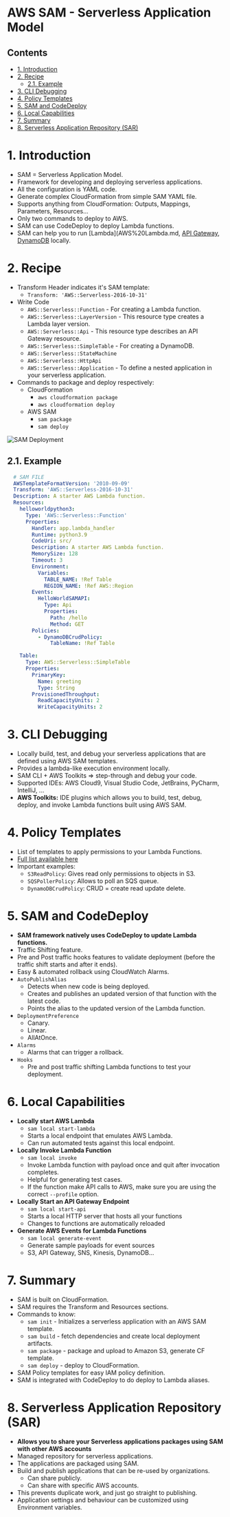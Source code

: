 # AWS SAM - Serverless Application Model <!-- omit in toc -->

## Contents <!-- omit in toc -->

- [1. Introduction](#1-introduction)
- [2. Recipe](#2-recipe)
  - [2.1. Example](#21-example)
- [3. CLI Debugging](#3-cli-debugging)
- [4. Policy Templates](#4-policy-templates)
- [5. SAM and CodeDeploy](#5-sam-and-codedeploy)
- [6. Local Capabilities](#6-local-capabilities)
- [7. Summary](#7-summary)
- [8. Serverless Application Repository (SAR)](#8-serverless-application-repository-sar)

# 1. Introduction

- SAM = Serverless Application Model.
- Framework for developing and deploying serverless applications.
- All the configuration is YAML code.
- Generate complex CloudFormation from simple SAM YAML file.
- Supports anything from CloudFormation: Outputs, Mappings, Parameters, Resources...
- Only two commands to deploy to AWS.
- SAM can use CodeDeploy to deploy Lambda functions.
- SAM can help you to run [Lambda](AWS%20Lambda.md, [API Gateway](AWS%20API%20Gateway.md), [DynamoDB](AWS%20DynamoDB.md) locally.

# 2. Recipe

- Transform Header indicates it's SAM template:
  - `Transform: 'AWS::Serverless-2016-10-31'`
- Write Code
  - `AWS::Serverless::Function` - For creating a Lambda function.
  - `AWS::Serverless::LayerVersion` - This resource type creates a Lambda layer version.
  - `AWS::Serverless::Api` - This resource type describes an API Gateway resource.
  - `AWS::Serverless::SimpleTable` - For creating a DynamoDB.
  - `AWS::Serverless::StateMachine`
  - `AWS::Serverless::HttpApi`
  - `AWS::Serverless::Application` - To define a nested application in your serverless application.
- Commands to package and deploy respectively:
  - CloudFormation
    - `aws cloudformation package`
    - `aws cloudformation deploy`
  - AWS SAM
    - `sam package`
    - `sam deploy`

![SAM Deployment](/Images/AWSSAMDeployment.png)

## 2.1. Example

```yaml
  # SAM FILE
  AWSTemplateFormatVersion: '2010-09-09'
  Transform: 'AWS::Serverless-2016-10-31'
  Description: A starter AWS Lambda function.
  Resources:
    helloworldpython3:
      Type: 'AWS::Serverless::Function'
      Properties:
        Handler: app.lambda_handler
        Runtime: python3.9
        CodeUri: src/
        Description: A starter AWS Lambda function.
        MemorySize: 128
        Timeout: 3
        Environment:
          Variables:
            TABLE_NAME: !Ref Table
            REGION_NAME: !Ref AWS::Region
        Events:
          HelloWorldSAMAPI:
            Type: Api
            Properties:
              Path: /hello
              Method: GET
        Policies:
          - DynamoDBCrudPolicy:
              TableName: !Ref Table

    Table:
      Type: AWS::Serverless::SimpleTable
      Properties:
        PrimaryKey:
          Name: greeting
          Type: String
        ProvisionedThroughput:
          ReadCapacityUnits: 2
          WriteCapacityUnits: 2
```

# 3. CLI Debugging

- Locally build, test, and debug your serverless applications that are defined using AWS SAM templates.
- Provides a lambda-like execution environment locally.
- SAM CLI + AWS Toolkits => step-through and debug your code.
- Supported IDEs: AWS Cloud9, Visual Studio Code, JetBrains, PyCharm, IntelliJ, ...
- **AWS Toolkits:** IDE plugins which allows you to build, test, debug, deploy, and invoke Lambda functions built using AWS SAM.

# 4. Policy Templates

- List of templates to apply permissions to your Lambda Functions.
- [Full list available here](https://docs.aws.amazon.com/serverless-application-model/latest/developerguide/serverless-policy-templates.html)
- Important examples:
  - `S3ReadPolicy`: Gives read only permissions to objects in S3.
  - `SQSPollerPolicy`: Allows to poll an SQS queue.
  - `DynamoDBCrudPolicy`: CRUD = create read update delete.

# 5. SAM and CodeDeploy

- **SAM framework natively uses CodeDeploy to update Lambda functions.**
- Traffic Shifting feature.
- Pre and Post traffic hooks features to validate deployment (before the traffic shift starts and after it ends).
- Easy & automated rollback using CloudWatch Alarms.
- `AutoPublishAlias`
  - Detects when new code is being deployed.
  - Creates and publishes an updated version of that function with the latest code.
  - Points the alias to the updated version of the Lambda function.
- `DeploymentPreference`
  - Canary.
  - Linear.
  - AllAtOnce.
- `Alarms`
  - Alarms that can trigger a rollback.
- `Hooks`
  - Pre and post traffic shifting Lambda functions to test your deployment.

# 6. Local Capabilities

- **Locally start AWS Lambda**
  - `sam local start-lambda`
  - Starts a local endpoint that emulates AWS Lambda.
  - Can run automated tests against this local endpoint.
- **Locally Invoke Lambda Function**
  - `sam local invoke`
  - Invoke Lambda function with payload once and quit after invocation completes.
  - Helpful for generating test cases.
  - If the function make API calls to AWS, make sure you are using the correct `--profile` option.
- **Locally Start an API Gateway Endpoint**
  - `sam local start-api`
  - Starts a local HTTP server that hosts all your functions
  - Changes to functions are automatically reloaded
- **Generate AWS Events for Lambda Functions**
  - `sam local generate-event`
  - Generate sample payloads for event sources
  - S3, API Gateway, SNS, Kinesis, DynamoDB...

# 7. Summary

- SAM is built on CloudFormation.
- SAM requires the Transform and Resources sections.
- Commands to know:
  - `sam init` - Initializes a serverless application with an AWS SAM template.
  - `sam build` - fetch dependencies and create local deployment artifacts.
  - `sam package` - package and upload to Amazon S3, generate CF template.
  - `sam deploy` - deploy to CloudFormation.
- SAM Policy templates for easy IAM policy definition.
- SAM is integrated with CodeDeploy to do deploy to Lambda aliases.

# 8. Serverless Application Repository (SAR)

- **Allows you to share your Serverless applications packages using SAM with other AWS accounts**
- Managed repository for serverless applications.
- The applications are packaged using SAM.
- Build and publish applications that can be re-used by organizations.
  - Can share publicly.
  - Can share with specific AWS accounts.
- This prevents duplicate work, and just go straight to publishing.
- Application settings and behaviour can be customized using Environment variables.
